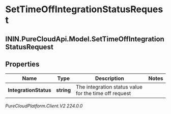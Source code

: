 # SetTimeOffIntegrationStatusRequest

## ININ.PureCloudApi.Model.SetTimeOffIntegrationStatusRequest

## Properties

|Name | Type | Description | Notes|
|------------ | ------------- | ------------- | -------------|
| **IntegrationStatus** | **string** | The integration status value for the time off request | |



_PureCloudPlatform.Client.V2 224.0.0_
